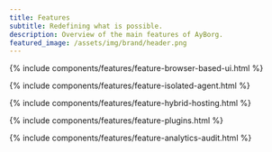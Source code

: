 ```yaml
---
title: Features
subtitle: Redefining what is possible.
description: Overview of the main features of AyBorg.
featured_image: /assets/img/brand/header.png
---
```


{% include components/features/feature-browser-based-ui.html %}

{% include components/features/feature-isolated-agent.html %}

{% include components/features/feature-hybrid-hosting.html %}

{% include components/features/feature-plugins.html %}

{% include components/features/feature-analytics-audit.html %}
